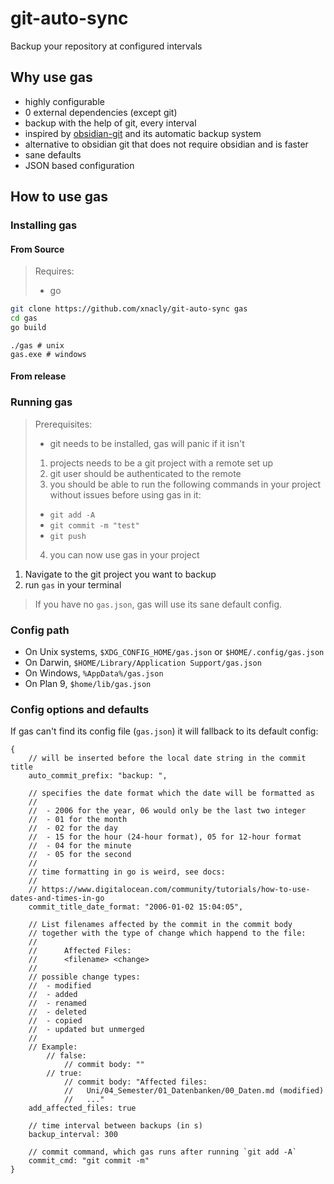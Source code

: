 # git-auto-sync

Backup your repository at configured intervals

## Why use gas

-   highly configurable
-   0 external dependencies (except git)
-   backup with the help of git, every interval
-   inspired by [obsidian-git](https://github.com/denolehov/obsidian-git) and its automatic backup system
-   alternative to obsidian git that does not require obsidian and is faster
-   sane defaults
-   JSON based configuration

## How to use gas

### Installing gas

#### From Source

> Requires:
>
> -   go

```bash
git clone https://github.com/xnacly/git-auto-sync gas
cd gas
go build
```

```
./gas # unix
gas.exe # windows
```

#### From release

### Running gas

> Prerequisites:
>
> -   git needs to be installed, gas will panic if it isn't
>
> 1. projects needs to be a git project with a remote set up
> 2. git user should be authenticated to the remote
> 3. you should be able to run the following commands in your project without issues before using gas in it:
>
> -   `git add -A`
> -   `git commit -m "test"`
> -   `git push`
>
> 4. you can now use gas in your project

1. Navigate to the git project you want to backup
2. run `gas` in your terminal

> If you have no `gas.json`, gas will use its sane default config.

### Config path

-   On Unix systems, `$XDG_CONFIG_HOME/gas.json` or `$HOME/.config/gas.json`
-   On Darwin, `$HOME/Library/Application Support/gas.json`
-   On Windows, `%AppData%/gas.json`
-   On Plan 9, `$home/lib/gas.json`

### Config options and defaults

If gas can't find its config file (`gas.json`) it will fallback to its default config:

```jsonc
{
	// will be inserted before the local date string in the commit title
	auto_commit_prefix: "backup: ",

	// specifies the date format which the date will be formatted as
	//
	//  - 2006 for the year, 06 would only be the last two integer
	//  - 01 for the month
	//  - 02 for the day
	//  - 15 for the hour (24-hour format), 05 for 12-hour format
	//  - 04 for the minute
	//  - 05 for the second
	//
	// time formatting in go is weird, see docs:
	//
	// https://www.digitalocean.com/community/tutorials/how-to-use-dates-and-times-in-go
	commit_title_date_format: "2006-01-02 15:04:05",

	// List filenames affected by the commit in the commit body
    // together with the type of change which happend to the file:
    //
    //      Affected Files:
    //      <filename> <change>
    //
    // possible change types:
    //  - modified
    //  - added
    //  - renamed
    //  - deleted
    //  - copied
    //  - updated but unmerged
    //
    // Example:
        // false:
            // commit body: ""
        // true:
            // commit body: "Affected files:
            //   Uni/04_Semester/01_Datenbanken/00_Daten.md (modified)
            //   ..."
	add_affected_files: true

	// time interval between backups (in s)
	backup_interval: 300

	// commit command, which gas runs after running `git add -A`
	commit_cmd: "git commit -m"
}
```
